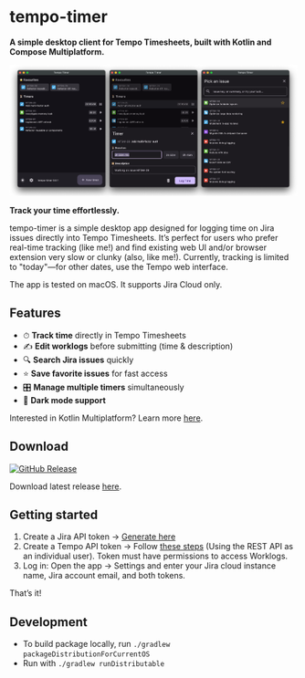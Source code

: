 # tempo-timer

**A simple desktop client for Tempo Timesheets, built with Kotlin and Compose Multiplatform.**

![](docs/screenshots.png)

**Track your time effortlessly.**

tempo-timer is a simple desktop app designed for logging time on Jira issues directly into Tempo Timesheets. It’s perfect for users who prefer real-time tracking (like me!) and find existing web UI and/or browser extension very slow or clunky (also, like me!). Currently, tracking is limited to "today"—for other dates, use the Tempo web interface.

The app is tested on macOS. It supports Jira Cloud only.

## Features
- ⏱ **Track time** directly in Tempo Timesheets
- ✍ **Edit worklogs** before submitting (time & description)
- 🔍 **Search Jira issues** quickly
- ⭐ **Save favorite issues** for fast access
- 🎛 **Manage multiple timers** simultaneously
- 🌙 **Dark mode support**

Interested in Kotlin Multiplatform? Learn more [here](https://www.jetbrains.com/help/kotlin-multiplatform-dev/get-started.html).

## Download
[![GitHub Release](https://img.shields.io/github/v/release/matejsemancik/tempo-timer?include_prereleases&sort=semver&display_name=release&style=flat&link=https%3A%2F%2Fgithub.com%2Fmatejsemancik%2Ftempo-timer%2Freleases%2Flatest)](https://github.com/matejsemancik/tempo-timer/releases/latest)

Download latest release [here](https://github.com/matejsemancik/tempo-timer/releases/latest).

## Getting started

1. Create a Jira API token → [Generate here](https://id.atlassian.com/manage-profile/security/api-tokens)
2. Create a Tempo API token → Follow [these steps](https://apidocs.tempo.io/#section/Authentication) (Using the REST API as an individual user). Token must have permissions to access Worklogs.
3. Log in: Open the app -> Settings and enter your Jira cloud instance name, Jira account email, and both tokens.

That’s it!

## Development

- To build package locally, run `./gradlew packageDistributionForCurrentOS`
- Run with `./gradlew runDistributable`
